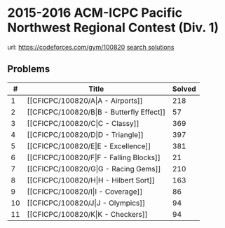 # 2015-2016 ACM-ICPC Pacific Northwest Regional Contest (Div. 1)

url: https://codeforces.com/gym/100820
[search solutions](https://www.google.com/search?q=Solution+OR+題解+2015-2016+ACM-ICPC+Pacific+Northwest+Regional+Contest+(Div.+1))

## Problems

| # | Title | Solved |
| --- | --- | --- |
|1|[[CFICPC/100820/A\|A - Airports]]|218|
|2|[[CFICPC/100820/B\|B - Butterfly Effect]]|57|
|3|[[CFICPC/100820/C\|C - Classy]]|369|
|4|[[CFICPC/100820/D\|D - Triangle]]|397|
|5|[[CFICPC/100820/E\|E - Excellence]]|381|
|6|[[CFICPC/100820/F\|F - Falling Blocks]]|21|
|7|[[CFICPC/100820/G\|G - Racing Gems]]|210|
|8|[[CFICPC/100820/H\|H - Hilbert Sort]]|163|
|9|[[CFICPC/100820/I\|I - Coverage]]|86|
|10|[[CFICPC/100820/J\|J - Olympics]]|94|
|11|[[CFICPC/100820/K\|K - Checkers]]|94|
